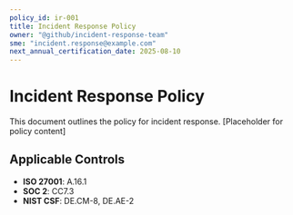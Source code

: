 ```yaml
---
policy_id: ir-001
title: Incident Response Policy
owner: "@github/incident-response-team"
sme: "incident.response@example.com"
next_annual_certification_date: 2025-08-10
---
```


# Incident Response Policy

This document outlines the policy for incident response. [Placeholder for policy content]

## Applicable Controls

* **ISO 27001**: A.16.1
* **SOC 2**: CC7.3
* **NIST CSF**: DE.CM-8, DE.AE-2
